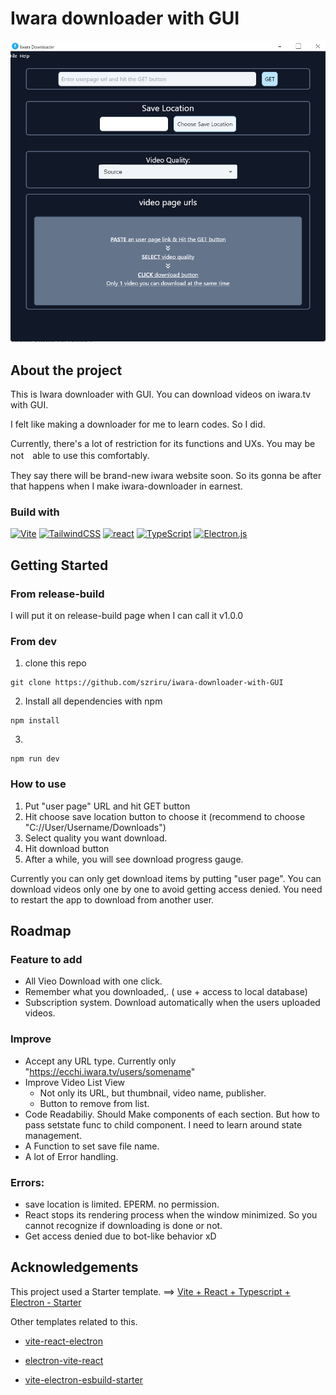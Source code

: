 # Iwara downloader with GUI

![Iwara Downloader With GUI](https://github.com/szriru/iwara-downloader-with-GUI/blob/main/HowToUse/assets/idwg.png)

## About the project

This is Iwara downloader with GUI.
You can download videos on iwara.tv with GUI.

I felt like making a downloader for me to learn codes. So I did.

Currently, there's a lot of restriction for its functions and UXs.
You may be not　able to use this comfortably.

They say there will be brand-new iwara website soon. So its gonna be after that happens when I make iwara-downloader in earnest.


###  Build with
[![Vite](https://img.shields.io/badge/vite-%23646CFF.svg?style=for-the-badge&logo=vite&logoColor=white)](https://github.com/vitejs/vite)
[![TailwindCSS](https://img.shields.io/badge/tailwindcss-%2338B2AC.svg?style=for-the-badge&logo=tailwind-css&logoColor=white)](https://tailwindcss.com/)
[![react](https://img.shields.io/badge/React-20232A?style=for-the-badge&logo=react&logoColor=61DAFB)](https://reactjs.org/)
[![TypeScript](https://img.shields.io/badge/typescript-%23007ACC.svg?style=for-the-badge&logo=typescript&logoColor=white)](https://www.typescriptlang.org/)
[![Electron.js](https://img.shields.io/badge/Electron-191970?style=for-the-badge&logo=Electron&logoColor=white)](https://electronjs.org/)

## Getting Started

### From release-build
I will put it on release-build page when I can call it v1.0.0

### From dev
1. clone this repo
```
git clone https://github.com/szriru/iwara-downloader-with-GUI
```
2. Install all dependencies with npm
```
npm install
```
3. 
```
npm run dev
```

### How to use
1. Put "user page" URL and hit GET button
2. Hit choose save location button to choose it (recommend to choose "C://User/Username/Downloads")
3. Select quality you want download.
4. Hit download button
5. After a while, you will see download progress gauge.

Currently you can only get download items by putting "user page".
You can download videos only one by one to avoid getting access denied.
You need to restart the app to download from another user.
  
## Roadmap

### Feature to add

- All Vieo Download with one click.
- Remember what you downloaded,. ( use + access to local database)
- Subscription system. Download automatically when the users uploaded videos.


### Improve

- Accept any URL type. Currently only "https://ecchi.iwara.tv/users/somename"
- Improve Video List View
    - Not only its URL, but thumbnail, video name, publisher.
    - Button to remove from list.
- Code Readabiliy. Should Make components of each section. But how to pass setstate func to child component. I need to learn around state management.
- A Function to set save file name.
- A lot of Error handling.

### Errors:
- save location is limited. EPERM. no permission.
- React stops its rendering process when the window minimized. So you cannot recognize if downloading is done or not.
- Get access denied due to bot-like behavior xD


  
  
  
  

## Acknowledgements

This project used a Starter template. ==> [Vite + React + Typescript + Electron - Starter](https://github.com/maxstue/vite-reactts-electron-starter)

Other templates related to this.

- [vite-react-electron](https://github.com/caoxiemeihao/vite-react-electron)

- [electron-vite-react](https://github.com/twstyled/electron-vite-react)

- [vite-electron-esbuild-starter](https://github.com/jctaoo/vite-electron-esbuild-starter)
